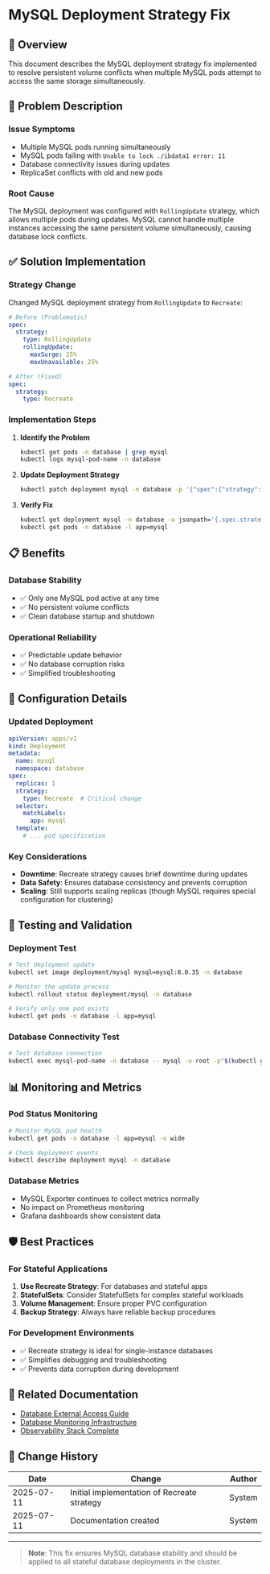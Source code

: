 # MySQL Deployment Strategy Fix

## 📝 Overview

This document describes the MySQL deployment strategy fix implemented to resolve persistent volume conflicts when multiple MySQL pods attempt to access the same storage simultaneously.

## 🚨 Problem Description

### Issue Symptoms
- Multiple MySQL pods running simultaneously
- MySQL pods failing with `Unable to lock ./ibdata1 error: 11`
- Database connectivity issues during updates
- ReplicaSet conflicts with old and new pods

### Root Cause
The MySQL deployment was configured with `RollingUpdate` strategy, which allows multiple pods during updates. MySQL cannot handle multiple instances accessing the same persistent volume simultaneously, causing database lock conflicts.

## ✅ Solution Implementation

### Strategy Change
Changed MySQL deployment strategy from `RollingUpdate` to `Recreate`:

```yaml
# Before (Problematic)
spec:
  strategy:
    type: RollingUpdate
    rollingUpdate:
      maxSurge: 25%
      maxUnavailable: 25%

# After (Fixed)
spec:
  strategy:
    type: Recreate
```

### Implementation Steps

1. **Identify the Problem**
   ```bash
   kubectl get pods -n database | grep mysql
   kubectl logs mysql-pod-name -n database
   ```

2. **Update Deployment Strategy**
   ```bash
   kubectl patch deployment mysql -n database -p '{"spec":{"strategy":{"type":"Recreate","rollingUpdate":null}}}'
   ```

3. **Verify Fix**
   ```bash
   kubectl get deployment mysql -n database -o jsonpath='{.spec.strategy.type}'
   kubectl get pods -n database -l app=mysql
   ```

## 📋 Benefits

### Database Stability
- ✅ Only one MySQL pod active at any time
- ✅ No persistent volume conflicts
- ✅ Clean database startup and shutdown

### Operational Reliability
- ✅ Predictable update behavior
- ✅ No database corruption risks
- ✅ Simplified troubleshooting

## 🔧 Configuration Details

### Updated Deployment
```yaml
apiVersion: apps/v1
kind: Deployment
metadata:
  name: mysql
  namespace: database
spec:
  replicas: 1
  strategy:
    type: Recreate  # Critical change
  selector:
    matchLabels:
      app: mysql
  template:
    # ... pod specification
```

### Key Considerations
- **Downtime**: Recreate strategy causes brief downtime during updates
- **Data Safety**: Ensures database consistency and prevents corruption
- **Scaling**: Still supports scaling replicas (though MySQL requires special configuration for clustering)

## 🧪 Testing and Validation

### Deployment Test
```bash
# Test deployment update
kubectl set image deployment/mysql mysql=mysql:8.0.35 -n database

# Monitor the update process
kubectl rollout status deployment/mysql -n database

# Verify only one pod exists
kubectl get pods -n database -l app=mysql
```

### Database Connectivity Test
```bash
# Test database connection
kubectl exec mysql-pod-name -n database -- mysql -u root -p"$(kubectl get secret mysql-secret -n database -o jsonpath='{.data.mysql-root-password}' | base64 -d)" -e "SELECT 1;"
```

## 📊 Monitoring and Metrics

### Pod Status Monitoring
```bash
# Monitor MySQL pod health
kubectl get pods -n database -l app=mysql -o wide

# Check deployment events
kubectl describe deployment mysql -n database
```

### Database Metrics
- MySQL Exporter continues to collect metrics normally
- No impact on Prometheus monitoring
- Grafana dashboards show consistent data

## 🛡️ Best Practices

### For Stateful Applications
1. **Use Recreate Strategy**: For databases and stateful apps
2. **StatefulSets**: Consider StatefulSets for complex stateful workloads
3. **Volume Management**: Ensure proper PVC configuration
4. **Backup Strategy**: Always have reliable backup procedures

### For Development Environments
- ✅ Recreate strategy is ideal for single-instance databases
- ✅ Simplifies debugging and troubleshooting
- ✅ Prevents data corruption during development

## 🔗 Related Documentation

- [Database External Access Guide](./DATABASE_EXTERNAL_ACCESS.md)
- [Database Monitoring Infrastructure](./DATABASE_MONITORING_INFRASTRUCTURE.md)
- [Observability Stack Complete](./OBSERVABILITY_STACK_COMPLETE.md)

## 📅 Change History

| Date | Change | Author |
|------|--------|---------|
| 2025-07-11 | Initial implementation of Recreate strategy | System |
| 2025-07-11 | Documentation created | System |

---

> **Note**: This fix ensures MySQL database stability and should be applied to all stateful database deployments in the cluster.
